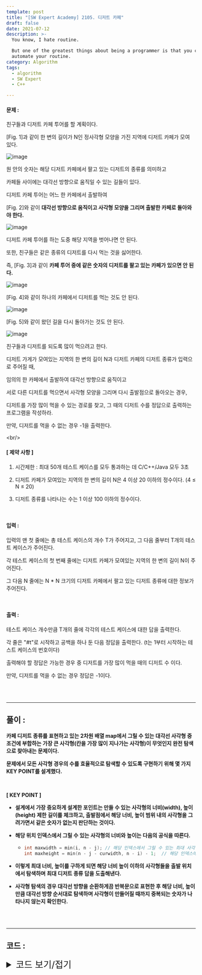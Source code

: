 ```yaml
---
template: post
title: "[SW Expert Academy] 2105. 디저트 카페"
draft: false
date: 2021-07-12
description: >-
  You know, I hate routine.

  But one of the greatest things about being a programmer is that you can
  automate your routine.
category: Algorithm
tags:
  - algorithm
  - SW Expert
  - C++

---
```




#### **문제 :** 

친구들과 디저트 카페 투어를 할 계획이다.

[Fig. 1]과 같이 한 변의 길이가 N인 정사각형 모양을 가진 지역에 디저트 카페가 모여 있다.

![image](https://user-images.githubusercontent.com/57346455/125230123-2a63cf00-e313-11eb-807b-f150adbe946c.png)

원 안의 숫자는 해당 디저트 카페에서 팔고 있는 디저트의 종류를 의미하고

카페들 사이에는 대각선 방향으로 움직일 수 있는 길들이 있다.

디저트 카페 투어는 어느 한 카페에서 출발하여

[Fig. 2]와 같이 **대각선 방향으로 움직이고 사각형 모양을 그리며 출발한 카페로 돌아와야 한다.**

![image](https://user-images.githubusercontent.com/57346455/125230157-3e0f3580-e313-11eb-9a46-158bf782d10f.png)

디저트 카페 투어를 하는 도중 해당 지역을 벗어나면 안 된다.

또한, 친구들은 같은 종류의 디저트를 다시 먹는 것을 싫어한다.

즉, [Fig. 3]과 같이 **카페 투어 중에 같은 숫자의 디저트를 팔고 있는 카페가 있으면 안 된다.**

![image](https://user-images.githubusercontent.com/57346455/125230187-4d8e7e80-e313-11eb-8f18-5abc99674a27.png)

[Fig. 4]와 같이 하나의 카페에서 디저트를 먹는 것도 안 된다.

![image](https://user-images.githubusercontent.com/57346455/125230214-5a12d700-e313-11eb-9cfb-d89a9164bc6b.png)

[Fig. 5]와 같이 왔던 길을 다시 돌아가는 것도 안 된다.

![image](https://user-images.githubusercontent.com/57346455/125230248-6ac34d00-e313-11eb-9696-2e78eeb303a0.png)

친구들과 디저트를 되도록 많이 먹으려고 한다.

디저트 가게가 모여있는 지역의 한 변의 길이 N과 디저트 카페의 디저트 종류가 입력으로 주어질 때,

임의의 한 카페에서 출발하여 대각선 방향으로 움직이고

서로 다른 디저트를 먹으면서 사각형 모양을 그리며 다시 출발점으로 돌아오는 경우,

디저트를 가장 많이 먹을 수 있는 경로를 찾고, 그 때의 디저트 수를 정답으로 출력하는 프로그램을 작성하라.

만약, 디저트를 먹을 수 없는 경우 -1을 출력한다.

\<br/>

#### **[ 제약 사항 ]**

1. 시간제한 : 최대 50개 테스트 케이스를 모두 통과하는 데 C/C++/Java 모두 3초

2. 디저트 카페가 모여있는 지역의 한 변의 길이 N은 4 이상 20 이하의 정수이다. (4 ≤ N ≤ 20)

3. 디저트 종류를 나타나는 수는 1 이상 100 이하의 정수이다.

<br/>

#### **입력 :**

입력의 맨 첫 줄에는 총 테스트 케이스의 개수 T가 주어지고, 그 다음 줄부터 T개의 테스트 케이스가 주어진다.

각 테스트 케이스의 첫 번째 줄에는 디저트 카페가 모여있는 지역의 한 변의 길이 N이 주어진다.

그 다음 N 줄에는 N * N 크기의 디저트 카페에서 팔고 있는 디저트 종류에 대한 정보가 주어진다.

<br/>

#### **출력 :** 

테스트 케이스 개수만큼 T개의 줄에 각각의 테스트 케이스에 대한 답을 출력한다.

각 줄은 "#t"로 시작하고 공백을 하나 둔 다음 정답을 출력한다. (t는 1부터 시작하는 테스트 케이스의 번호이다)

출력해야 할 정답은 가능한 경우 중 디저트를 가장 많이 먹을 때의 디저트 수 이다.

만약, 디저트를 먹을 수 없는 경우 정답은 -1이다.

<br/>

<br/>

___

## 풀이 :

**카페 디저트 종류를 표현하고 있는 2차원 배열 map에서 그릴 수 있는 대각선 사각형 중 조건에 부합하는 가장 큰 사각형(칸을 가장 많이 지나가는 사각형)이 무엇인지 완전 탐색으로 찾아내는 문제이다.**

**문제에서 모든 사각형 경우의 수를 효율적으로 탐색할 수 있도록 구현하기 위해 몇 가지 KEY POINT를 설계했다.**

**<br/>**

**[ KEY POINT ]**

- **설계에서 가장 중요하게 설계한 포인트는 만들 수 있는 사각형의 너비(width), 높이(height) 제한 길이를 체크하고, 출발점에서 해당 너비, 높이 범위 내의 사각형을 그려가면서 같은 숫자가 없는지 판단하는 것이다.**

- **해당 위치 인덱스에서 그릴 수 있는 사각형의 너비와 높이는 다음의 공식을 따른다.**

  - ```c++
    int maxwidth = min(i, n - j); // 해당 인덱스에서 그릴 수 있는 최대 사각형 너비
    int maxheight = min(n - j - curwidth, n - i) - 1;  // 해당 인덱스에서 그릴 수 있는 최대 사각형 높이
    ```

- **이렇게 최대 너비, 높이를 구하게 되면 해당 너비 높이 이하의 사각형들을 출발 위치에서 탐색하며 최대 디저트 종류 답을 도출해낸다.**
- **사각형 탐색의 경우 대각선 방향을 순환하게끔 반복문으로 표현한 후 해당 너비, 높이만큼 대각선 방향 순서대로 탐색하며 사각형이 만들어질 때까지 중복되는 숫자가 나타나지 않는지 확인한다.**

<br/>

<br/>

---

## 코드 :

<details>
<summary style="cursor:pointer; font-size:1.5rem">
	코드 보기/접기
</summary>

```c++
#include<iostream>
#include<algorithm>
#include<cstring>

using namespace std;
bool used[101];
int map[20][20], maxans, di[4] = {-1, 1, 1, -1}, dj[4] = {1, 1, -1, -1};

void init() {
    memset(used, false, sizeof(used));
}

void findMaxDesserts(int startx, int starty, int maxw, int maxh) {
    init();
    used[map[startx][starty]] = true;
    int curx = startx, cury = starty, cnt = 1;

    for (int k = 0; k < 4; k++) {
        int maxlen = (k % 2) ? maxh : maxw;

        for (int t = 0; t < maxlen; t++) {
            int cmpx = curx + di[k], cmpy = cury + dj[k], cmpval = map[cmpx][cmpy];

            if (cmpx == startx && cmpy == starty) {
                maxans = max(maxans, cnt);
                return;
            }
            if (used[cmpval]) return;
            used[cmpval] = true;
            curx = cmpx;
            cury = cmpy;
            cnt++;
        }
    }
}

int testCase() {
    int n;
    maxans = -1;

    cin >> n;

    for (int i = 0; i < n; i++)
        for (int j = 0; j < n; j++)
            cin >> map[i][j];

    for (int i = 0; i < n; i++)
        for (int j = 0; j < n; j++) {
            int maxwidth = min(i, n - j);
            if (!maxwidth) continue;
            for (int curwidth = 1; curwidth <= maxwidth; curwidth++) {
                int maxheight = min(n - j - curwidth, n - i) - 1;
                if (maxheight < 1) break;
                for (int curheight = 1; curheight <= maxheight; curheight++)
                    findMaxDesserts(i, j, curwidth, curheight);
            }
        }
    return maxans;
}

int main(int argc, char **argv) {
    int test_case, T;

    cin >> T;
    for (test_case = 1; test_case <= T; ++test_case)
        cout << '#' << test_case << ' ' << testCase() << '\n';
    return 0;
}
```

</details>
<br/>

<br/>

